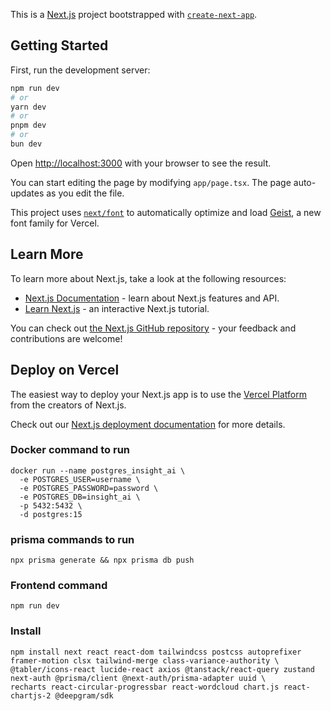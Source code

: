 This is a [Next.js](https://nextjs.org) project bootstrapped with [`create-next-app`](https://nextjs.org/docs/app/api-reference/cli/create-next-app).

## Getting Started

First, run the development server:

```bash
npm run dev
# or
yarn dev
# or
pnpm dev
# or
bun dev
```

Open [http://localhost:3000](http://localhost:3000) with your browser to see the result.

You can start editing the page by modifying `app/page.tsx`. The page auto-updates as you edit the file.

This project uses [`next/font`](https://nextjs.org/docs/app/building-your-application/optimizing/fonts) to automatically optimize and load [Geist](https://vercel.com/font), a new font family for Vercel.

## Learn More

To learn more about Next.js, take a look at the following resources:

- [Next.js Documentation](https://nextjs.org/docs) - learn about Next.js features and API.
- [Learn Next.js](https://nextjs.org/learn) - an interactive Next.js tutorial.

You can check out [the Next.js GitHub repository](https://github.com/vercel/next.js) - your feedback and contributions are welcome!

## Deploy on Vercel

The easiest way to deploy your Next.js app is to use the [Vercel Platform](https://vercel.com/new?utm_medium=default-template&filter=next.js&utm_source=create-next-app&utm_campaign=create-next-app-readme) from the creators of Next.js.

Check out our [Next.js deployment documentation](https://nextjs.org/docs/app/building-your-application/deploying) for more details.


### Docker command to run
```
docker run --name postgres_insight_ai \
  -e POSTGRES_USER=username \
  -e POSTGRES_PASSWORD=password \
  -e POSTGRES_DB=insight_ai \
  -p 5432:5432 \
  -d postgres:15
```


### prisma commands to run
```
npx prisma generate && npx prisma db push
```

### Frontend command
```
npm run dev
```

### Install
```
npm install next react react-dom tailwindcss postcss autoprefixer framer-motion clsx tailwind-merge class-variance-authority \
@tabler/icons-react lucide-react axios @tanstack/react-query zustand next-auth @prisma/client @next-auth/prisma-adapter uuid \
recharts react-circular-progressbar react-wordcloud chart.js react-chartjs-2 @deepgram/sdk
```